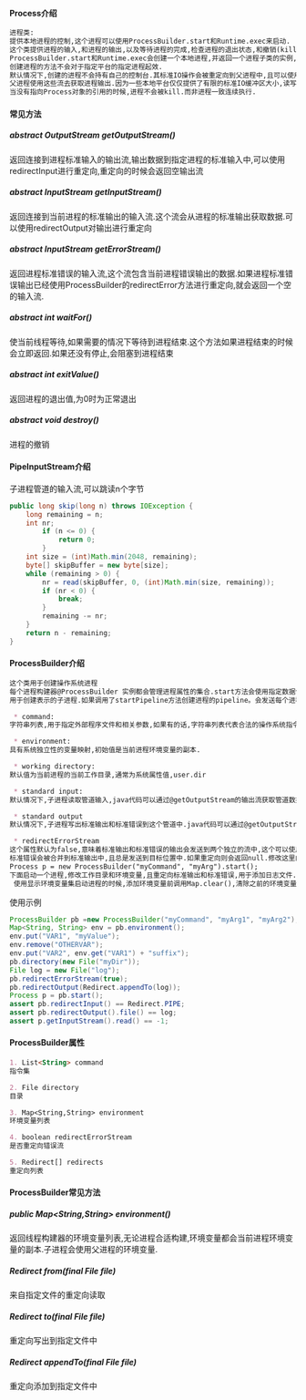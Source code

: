 #### Process介绍

```markdown
进程类:
提供本地进程的控制,这个进程可以使用ProcessBuilder.start和Runtime.exec来启动.
这个类提供进程的输入,和进程的输出,以及等待进程的完成,检查进程的退出状态,和撤销(kill)进程.
ProcessBuilder.start和Runtime.exec会创建一个本地进程,并返回一个进程子类的实例,这个实例可以控制进程,且获取到它的信息.
创建进程的方法不会对于指定平台的指定进程起效.
默认情况下,创建的进程不会持有自己的控制台.其标准IO操作会被重定向到父进程中,且可以使用流式方法获取.例如getOutputStream(),getInputStream()以及getErrorStream().
父进程使用这些流去获取进程输出.因为一些本地平台仅仅提供了有限的标准IO缓冲区大小,读写进程流会导致进程阻塞,甚至是死锁.如果需要,可以使用ProcessBuilder进行进程IO重定向.
当没有指向Process对象的引用的时候,进程不会被kill.而非进程一致连续执行.
```

#### 常见方法

##### abstract OutputStream getOutputStream()

返回连接到进程标准输入的输出流,输出数据到指定进程的标准输入中,可以使用redirectInput进行重定向,重定向的时候会返回空输出流

##### abstract InputStream getInputStream()
返回连接到当前进程的标准输出的输入流.这个流会从进程的标准输出获取数据.可以使用redirectOutput对输出进行重定向
##### abstract InputStream getErrorStream()
返回进程标准错误的输入流,这个流包含当前进程错误输出的数据.如果进程标准错误输出已经使用ProcessBuilder的redirectError方法进行重定向,就会返回一个空的输入流.
##### abstract int waitFor()
使当前线程等待,如果需要的情况下等待到进程结束.这个方法如果进程结束的时候会立即返回.如果还没有停止,会阻塞到进程结束
##### abstract int exitValue()
返回进程的退出值,为0时为正常退出
##### abstract void destroy()
进程的撤销

#### PipeInputStream介绍
子进程管道的输入流,可以跳读n个字节
```java
public long skip(long n) throws IOException {
    long remaining = n;
    int nr;
        if (n <= 0) {
        	return 0;
        }
    int size = (int)Math.min(2048, remaining);
    byte[] skipBuffer = new byte[size];
    while (remaining > 0) {
        nr = read(skipBuffer, 0, (int)Math.min(size, remaining));
        if (nr < 0) {
        	break;
        }
        remaining -= nr;
    }
    return n - remaining;
}
```

#### ProcessBuilder介绍

```markdown
这个类用于创建操作系统进程
每个进程构建器@ProcessBuilder 实例都会管理进程属性的集合.start方法会使用指定数据创建进程实例.可以使用相同的实例重复调用,
用于创建表示的子进程.如果调用了startPipeline方法创建进程的pipeline。会发送每个进程的输出到下个进程中。每个进程有各自的配置。进程构建器管理如下属性:

 * command:
字符串列表,用于指定外部程序文件和相关参数,如果有的话,字符串列表代表合法的操作系统指令是具有系统独立性的.例如,对于列表中每个概念上的参数都是合理的,但是有一些操作系统指令,程序需要获取授权才行.在这些系统上,java实现需要指令包含两类参数

 * environment:
具有系统独立性的变量映射,初始值是当前进程环境变量的副本.

 * working directory:
默认值为当前进程的当前工作目录,通常为系统属性值,user.dir

 * standard input:
默认情况下,子进程读取管道输入,java代码可以通过@getOutputStream的输出流获取管道数据.但是标准输出可以重定向到其他资源中,使用@redirectInput.这种情况下,@getOutputStream会返回一个空的输出流.

 * standard output
默认情况下,子进程写出标准输出和标准错误到这个管道中.java代码可以通过@getOutputStream或@getErrorStream获取通道中的世界.但是,标准输出和标准错误可能重定向到其他位置.这样就会返回空的输入流.

 * redirectErrorStream
这个属性默认为false,意味着标准输出和标准错误的输出会发送到两个独立的流中,这个可以使用@getInputStream或者@getErrorStream获取.设置为true之后:
标准错误会被合并到标准输出中,且总是发送到目标位置中.如果重定向则会返回null.修改这里的属性会影响到下一个启动的进程,但是不会影响到之前启动的进程和自身进程.start方法会进程错误检查,如果不通过会失败.注意这个类不是同步的,如果多个线程并发的获取这个类,必须要外部同步,使得至多一个线程能够修改.启动进程的方式很简单
Process p = new ProcessBuilder("myCommand", "myArg").start();
下面启动一个进程,修改工作目录和环境变量,且重定向标准输出和标准错误,用于添加日志文件.
 使用显示环境变量集启动进程的时候,添加环境变量前调用Map.clear(),清除之前的环境变量.
```

使用示例

```java
ProcessBuilder pb =new ProcessBuilder("myCommand", "myArg1", "myArg2");
Map<String, String> env = pb.environment();
env.put("VAR1", "myValue");
env.remove("OTHERVAR");
env.put("VAR2", env.get("VAR1") + "suffix");
pb.directory(new File("myDir"));
File log = new File("log");
pb.redirectErrorStream(true);
pb.redirectOutput(Redirect.appendTo(log));
Process p = pb.start();
assert pb.redirectInput() == Redirect.PIPE;
assert pb.redirectOutput().file() == log;
assert p.getInputStream().read() == -1;
```

#### ProcessBuilder属性

```markdown
1. List<String> command
指令集

2. File directory
目录

3. Map<String,String> environment
环境变量列表

4. boolean redirectErrorStream
是否重定向错误流

5. Redirect[] redirects
重定向列表
```

#### ProcessBuilder常见方法

##### public Map<String,String> environment()

返回线程构建器的环境变量列表,无论进程合适构建,环境变量都会当前进程环境变量的副本.子进程会使用父进程的环境变量.

##### Redirect from(final File file)

来自指定文件的重定向读取

##### Redirect to(final File file)

重定向写出到指定文件中

##### Redirect appendTo(final File file) 

重定向添加到指定文件中

